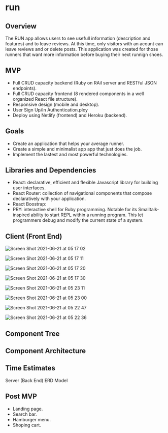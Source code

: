 # run

## Overview

The RUN app allows users to see usefull information (description and features) and to leave reviews. At this time, only visitors with an acount can leave reviews and or delete posts. This application was created for those runners that want more information before buying their next runnign shoes. 

## MVP
- Full CRUD capacity backend (Ruby on RAil server and RESTful JSON endpoints).
- Full CRUD capacity frontend (8 rendered components in a well organized React file structure).
- Responsive design (mobile and desktop).
- User Sign Up/In Authentication.ploy 
- Deploy using Netlify (frontend) and Heroku (backend).

## Goals 
- Create an application that helps your average runner.
- Create a simple and minimalist app app that just does the job.
- Implement the lastest and most powerful technologies. 

## Libraries and Dependencies
- React: declarative, efficient and flexible Javascript library for building user interfaces.
- React Router: collection of navigational components that compose declaratively with your application.
- React Boostrap:
- PRY: interactive shell for Ruby programming. Notable for its Smalltalk-inspired ability to start REPL within a running program. This let programmers debug and modify the current state of a system.


## Client (Front End) 

![Screen Shot 2021-06-21 at 05 17 02](https://user-images.githubusercontent.com/82680108/122738566-1a932680-d250-11eb-8119-8ff9b967c55f.png)

![Screen Shot 2021-06-21 at 05 17 11](https://user-images.githubusercontent.com/82680108/122738587-1f57da80-d250-11eb-8987-ae14dbd7e51a.png)

![Screen Shot 2021-06-21 at 05 17 20](https://user-images.githubusercontent.com/82680108/122738586-1f57da80-d250-11eb-9e6f-d7581b6c5213.png)

![Screen Shot 2021-06-21 at 05 17 30](https://user-images.githubusercontent.com/82680108/122738584-1ebf4400-d250-11eb-8939-fcf6c6a999e5.png)


![Screen Shot 2021-06-21 at 05 23 11](https://user-images.githubusercontent.com/82680108/122739316-dce2cd80-d250-11eb-9873-cbc47b755911.png)

![Screen Shot 2021-06-21 at 05 23 00](https://user-images.githubusercontent.com/82680108/122739326-df452780-d250-11eb-9cea-50a768719966.png)

![Screen Shot 2021-06-21 at 05 22 47](https://user-images.githubusercontent.com/82680108/122739338-e10eeb00-d250-11eb-929c-17f6186d468b.png)

![Screen Shot 2021-06-21 at 05 22 36](https://user-images.githubusercontent.com/82680108/122739344-e2d8ae80-d250-11eb-9f1c-73c003435ff0.png)

## Component Tree

## Component Architecture

## Time Estimates

Server (Back End)
ERD Model

## Post MVP
- Landing page.
- Search bar.
- Hamburger menu.
- Shoping cart.

